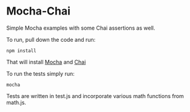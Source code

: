 # Mocha-Chai

Simple Mocha examples with some Chai assertions as well.

To run, pull down the code and run:

```npm install```

That will install [Mocha](http://www.mochajs.org) and [Chai](http://www.chaijs.com)

To run the tests simply run:

<code>mocha</code>

Tests are written in test.js and incorporate various math functions from math.js.
